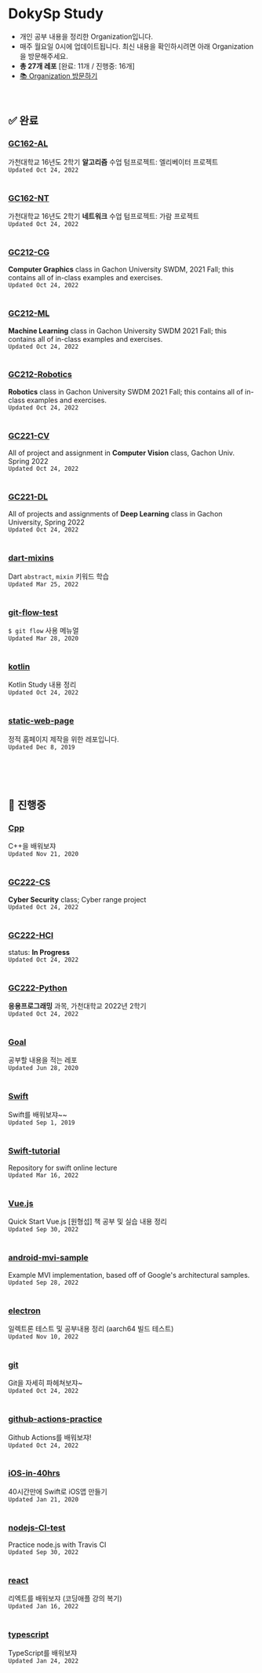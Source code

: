 # DokySp Study

- 개인 공부 내용을 정리한 Organization입니다.
- 매주 월요일 0시에 업데이트됩니다. 최신 내용을 확인하시려면 아래 Organization을 방문해주세요.
- **총 27개 레포** [완료: 11개 / 진행중: 16개]
- [📚 Organization 방문하기](https://github.com/DokySp-study)

<br>

## **✅ 완료**

### [GC162-AL](https://github.com/DokySp-study/GC162-AL)

 가천대학교 16년도 2학기 **알고리즘** 수업 텀프로젝트: 엘리베이터 프로젝트
<br>`Updated Oct 24, 2022`
<br><br>

### [GC162-NT](https://github.com/DokySp-study/GC162-NT)

 가천대학교 16년도 2학기 **네트워크** 수업 텀프로젝트: 가람 프로젝트
<br>`Updated Oct 24, 2022`
<br><br>

### [GC212-CG](https://github.com/DokySp-study/GC212-CG)

 **Computer Graphics** class in Gachon University SWDM, 2021 Fall; this contains all of in-class examples and exercises.
<br>`Updated Oct 24, 2022`
<br><br>

### [GC212-ML](https://github.com/DokySp-study/GC212-ML)

 **Machine Learning** class in Gachon University SWDM 2021 Fall; this contains all of in-class examples and exercises.
<br>`Updated Oct 24, 2022`
<br><br>

### [GC212-Robotics](https://github.com/DokySp-study/GC212-Robotics)

 **Robotics** class in Gachon University SWDM 2021 Fall; this contains all of in-class examples and exercises.
<br>`Updated Oct 24, 2022`
<br><br>

### [GC221-CV](https://github.com/DokySp-study/GC221-CV)

 All of project and assignment in **Computer Vision** class, Gachon Univ. Spring 2022
<br>`Updated Oct 24, 2022`
<br><br>

### [GC221-DL](https://github.com/DokySp-study/GC221-DL)

 All of projects and assignments of **Deep Learning** class in Gachon University, Spring 2022
<br>`Updated Oct 24, 2022`
<br><br>

### [dart-mixins](https://github.com/DokySp-study/dart-mixins)

 Dart `abstract`, `mixin` 키워드 학습
<br>`Updated Mar 25, 2022`
<br><br>

### [git-flow-test](https://github.com/DokySp-study/git-flow-test)

 `$ git flow` 사용 메뉴얼
<br>`Updated Mar 28, 2020`
<br><br>

### [kotlin](https://github.com/DokySp-study/kotlin)

 Kotlin Study 내용 정리
<br>`Updated Oct 24, 2022`
<br><br>

### [static-web-page](https://github.com/DokySp-study/static-web-page)

 정적 홈페이지 제작을 위한 레포입니다.
<br>`Updated Dec 8, 2019`
<br><br>

<br><br>

## **🚧 진행중**

### [Cpp](https://github.com/DokySp-study/Cpp)

C++을 배워보쟈
<br>`Updated Nov 21, 2020`
<br><br>

### [GC222-CS](https://github.com/DokySp-study/GC222-CS)

**Cyber Security** class; Cyber range project
<br>`Updated Oct 24, 2022`
<br><br>

### [GC222-HCI](https://github.com/DokySp-study/GC222-HCI)

status: **In Progress**
<br>`Updated Oct 24, 2022`
<br><br>

### [GC222-Python](https://github.com/DokySp-study/GC222-Python)

**응용프로그래밍** 과목, 가천대학교 2022년 2학기
<br>`Updated Oct 24, 2022`
<br><br>

### [Goal](https://github.com/DokySp-study/Goal)

공부할 내용을 적는 레포
<br>`Updated Jun 28, 2020`
<br><br>

### [Swift](https://github.com/DokySp-study/Swift)

Swift를 배워보쟈~~
<br>`Updated Sep 1, 2019`
<br><br>

### [Swift-tutorial](https://github.com/DokySp-study/Swift-tutorial)

Repository for swift online lecture
<br>`Updated Mar 16, 2022`
<br><br>

### [Vue.js](https://github.com/DokySp-study/Vue.js)

Quick Start Vue.js [원형섭] 책 공부 및 실습 내용 정리
<br>`Updated Sep 30, 2022`
<br><br>

### [android-mvi-sample](https://github.com/DokySp-study/android-mvi-sample)

Example MVI implementation, based off of Google's architectural samples.
<br>`Updated Sep 28, 2022`
<br><br>

### [electron](https://github.com/DokySp-study/electron)

일렉트론 테스트 및 공부내용 정리 (aarch64 빌드 테스트)
<br>`Updated Nov 10, 2022`
<br><br>

### [git](https://github.com/DokySp-study/git)

Git을 자세히 파헤쳐보쟈~
<br>`Updated Oct 24, 2022`
<br><br>

### [github-actions-practice](https://github.com/DokySp-study/github-actions-practice)

Github Actions를 배워보쟈!
<br>`Updated Oct 24, 2022`
<br><br>

### [iOS-in-40hrs](https://github.com/DokySp-study/iOS-in-40hrs)

40시간만에 Swift로 iOS앱 만들기
<br>`Updated Jan 21, 2020`
<br><br>

### [nodejs-CI-test](https://github.com/DokySp-study/nodejs-CI-test)

Practice node.js with Travis CI
<br>`Updated Sep 30, 2022`
<br><br>

### [react](https://github.com/DokySp-study/react)

리엑트를 배워보쟈 (코딩애플 강의 복기)
<br>`Updated Jan 16, 2022`
<br><br>

### [typescript](https://github.com/DokySp-study/typescript)

TypeScript를 배워보쟈
<br>`Updated Jan 24, 2022`
<br><br>

